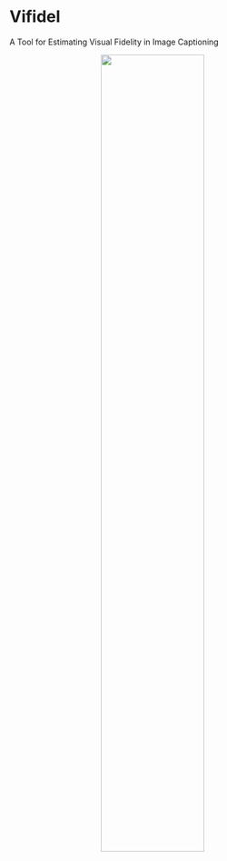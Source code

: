 # Vifidel
A Tool for Estimating Visual Fidelity in Image Captioning

<p align="center"><img width="60%" src="img/system.png" /></p>

